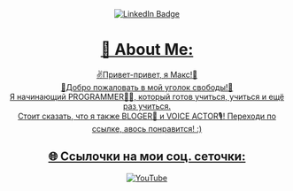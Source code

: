 <div align="center">

<div id="badges">
  <a href="your-linkedin-URL">
    <img src="https://media1.tenor.com/m/lER2_kKTywYAAAAC/monkey-adult-swim.gif" alt="LinkedIn Badge"/>

# 💫 About Me:
✌️Привет-привет, я Макс!👋 <br> 🤟Добро пожаловать в мой уголок свободы!🤘 <br>Я начинающий PROGRAMMER👨‍💻,
который готов учиться, учиться и ещё раз учиться.<br> Стоит сказать, что я также BLOGER📱 и VOICE ACTOR🎙! Переходи по ссылке, авось понравится! :)<br>


## 🌐 Ссылочки на мои соц. сеточки:
[![YouTube](https://img.shields.io/badge/YouTube-%23FF0000.svg?logo=YouTube&logoColor=white)](https://youtube.com/c/MrMaxGaming) 
